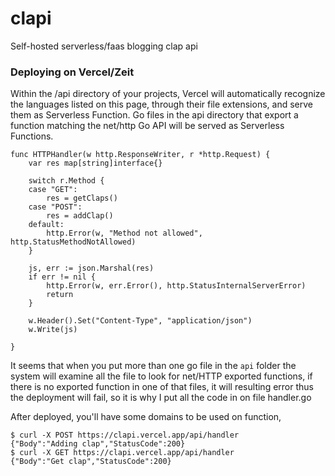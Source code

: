 # clapi

Self-hosted serverless/faas blogging clap api 

### Deploying on Vercel/Zeit 

Within the /api directory of your projects, Vercel will automatically recognize the languages listed on this page, through their file extensions, and serve them as Serverless Function. Go files in the api directory that export a function matching the net/http Go API will be served as Serverless Functions.

```
func HTTPHandler(w http.ResponseWriter, r *http.Request) {
	var res map[string]interface{}

	switch r.Method {
	case "GET":
		res = getClaps()
	case "POST":
		res = addClap()
	default:
		http.Error(w, "Method not allowed", http.StatusMethodNotAllowed)
	}

	js, err := json.Marshal(res)
	if err != nil {
		http.Error(w, err.Error(), http.StatusInternalServerError)
		return
	}

	w.Header().Set("Content-Type", "application/json")
	w.Write(js)

}
```

It seems that when you put more than one go file in the `api` folder the system will examine all the file to look for net/HTTP exported functions, if there is no exported function in one of that files, it will resulting error thus the deployment will fail, so it is why I put all the code in on file handler.go

After deployed, you'll have some domains to be used on function,
```
$ curl -X POST https://clapi.vercel.app/api/handler
{"Body":"Adding clap","StatusCode":200}
$ curl -X GET https://clapi.vercel.app/api/handler
{"Body":"Get clap","StatusCode":200}
```